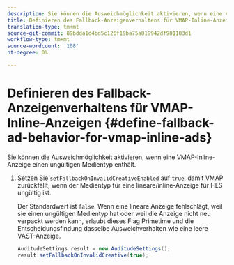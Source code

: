 ```yaml
---
description: Sie können die Ausweichmöglichkeit aktivieren, wenn eine VMAP-Inline-Anzeige einen ungültigen Medientyp enthält.
title: Definieren des Fallback-Anzeigenverhaltens für VMAP-Inline-Anzeigen
translation-type: tm+mt
source-git-commit: 89bdda1d4bd5c126f19ba75a819942df901183d1
workflow-type: tm+mt
source-wordcount: '108'
ht-degree: 0%

---
```



# Definieren des Fallback-Anzeigenverhaltens für VMAP-Inline-Anzeigen {#define-fallback-ad-behavior-for-vmap-inline-ads}

Sie können die Ausweichmöglichkeit aktivieren, wenn eine VMAP-Inline-Anzeige einen ungültigen Medientyp enthält.

1. Setzen Sie `setFallbackOnInvalidCreativeEnabled` auf `true`, damit VMAP zurückfällt, wenn der Medientyp für eine lineare/inline-Anzeige für HLS ungültig ist.

   Der Standardwert ist `false`. Wenn eine lineare Anzeige fehlschlägt, weil sie einen ungültigen Medientyp hat oder weil die Anzeige nicht neu verpackt werden kann, erlaubt dieses Flag Primetime und die Entscheidungsfindung dasselbe Ausweichverhalten wie eine leere VAST-Anzeige.

   ```java
   AuditudeSettings result = new AuditudeSettings(); 
   result.setFallbackOnInvalidCreative(true);
   ```

